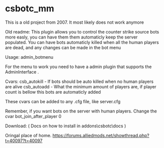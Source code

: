 # csbotc_mm

This is a old project from 2007. It most likely does not work anymore

Old readme:
This plugin allows you to control the counter strike source bots more easly, you can have them them automaticly keep the server populated. You can have bots automaticly killed when all the human players are dead, and any changes can be made in the bot menu



Usage:
admin_botmenu

For the menu to work you need to have a admin plugin that supports the AdminInterface .

Cvars:
csb_autokill - If bots should be auto killed when no human players are alive
csb_autoadd - What the minimum amount of players are, if player count is bellow this bots are automaticly added

These cvars can be added to any .cfg file, like server.cfg

Remember, if you want bots on the server with human players. Change the cvar bot_join_after_player 0

Download: ( Docs on how to install in addons\csbotc\docs )

Oringal place of home.
https://forums.alliedmods.net/showthread.php?t=40097?t=40097
